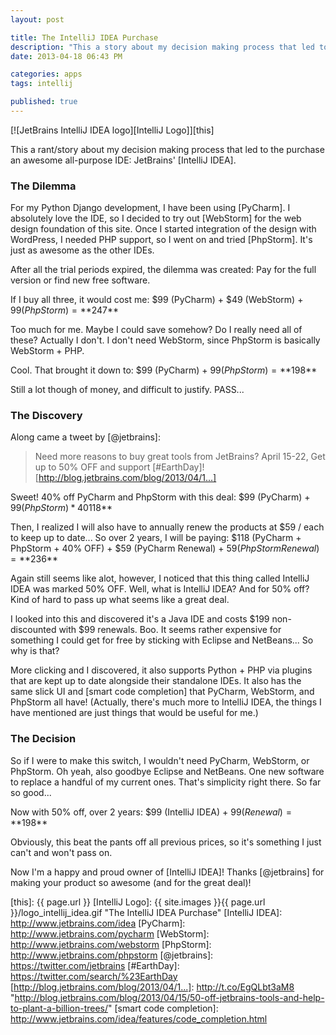 ```yaml
---
layout: post

title: The IntelliJ IDEA Purchase
description: "This a story about my decision making process that led to the purchase an awesome all-purpose IDE: JetBrains' IntelliJ IDEA"
date: 2013-04-18 06:43 PM

categories: apps
tags: intellij

published: true
---
```


[![JetBrains IntelliJ IDEA logo][IntelliJ Logo]][this]

This a rant/story about my decision making process that led to the purchase an awesome all-purpose IDE: JetBrains' [IntelliJ IDEA].

### The Dilemma

For my Python Django development, I have been using [PyCharm]. I absolutely love the IDE, so I decided to try out [WebStorm] for the web design foundation of this site. Once I started integration of the design with WordPress, I needed PHP support, so I went on and tried [PhpStorm]. It's just as awesome as the other IDEs.

After all the trial periods expired, the dilemma was created: Pay for the full version or find new free software.

<!--more The story continues...-->

If I buy all three, it would cost me: $99 (PyCharm) + $49 (WebStorm) + $99 (PhpStorm) = **$247**

Too much for me. Maybe I could save somehow? Do I really need all of these? Actually I don't. I don't need WebStorm, since PhpStorm is basically WebStorm + PHP.

Cool. That brought it down to: $99 (PyCharm) + $99 (PhpStorm) = **$198**

Still a lot though of money, and difficult to justify. PASS...

### The Discovery

Along came a tweet by [@jetbrains]:

>Need more reasons to buy great tools from JetBrains? April 15-22, Get up to 50% OFF and support [#EarthDay]! [http://blog.jetbrains.com/blog/2013/04/1...]

Sweet! 40% off PyCharm and PhpStorm with this deal: $99 (PyCharm) + $99 (PhpStorm) * 40% OFF = **$118**

Then, I realized I will also have to annually renew the products at $59 / each to keep up to date... So over 2 years, I will be paying: $118 (PyCharm + PhpStorm + 40% OFF) + $59 (PyCharm Renewal) + $59 (PhpStorm Renewal) = **$236**

Again still seems like alot, however, I noticed that this thing called IntelliJ IDEA was marked 50% OFF. Well, what is IntelliJ IDEA? And for 50% off? Kind of hard to pass up what seems like a great deal.

I looked into this and discovered it's a Java IDE and costs $199 non-discounted with $99 renewals. Boo. It seems rather expensive for something I could get for free by sticking with Eclipse and NetBeans... So why is that?

More clicking and I discovered, it also supports Python + PHP via plugins that are kept up to date alongside their standalone IDEs. It also has the same slick UI and [smart code completion] that PyCharm, WebStorm, and PhpStorm all have! (Actually, there's much more to IntelliJ IDEA, the things I have mentioned are just things that would be useful for me.)

### The Decision

So if I were to make this switch, I wouldn't need PyCharm, WebStorm, or PhpStorm. Oh yeah, also goodbye Eclipse and NetBeans. One new software to replace a handful of my current ones. That's simplicity right there. So far so good...

Now with 50% off, over 2 years: $99 (IntelliJ IDEA) + $99 (Renewal) = **$198**

Obviously, this beat the pants off all previous prices, so it's something I just can't and won't pass on.

Now I'm a happy and proud owner of [IntelliJ IDEA]! Thanks [@jetbrains] for making your product so awesome (and for the great deal)!

   [this]: {{ page.url }}
   [IntelliJ Logo]: {{ site.images }}{{ page.url }}/logo_intellij_idea.gif "The IntelliJ IDEA Purchase"
   [IntelliJ IDEA]: http://www.jetbrains.com/idea
   [PyCharm]: http://www.jetbrains.com/pycharm
   [WebStorm]: http://www.jetbrains.com/webstorm
   [PhpStorm]: http://www.jetbrains.com/phpstorm
   [@jetbrains]: https://twitter.com/jetbrains
   [#EarthDay]: https://twitter.com/search/%23EarthDay
   [http://blog.jetbrains.com/blog/2013/04/1...]: http://t.co/EgQLbt3aM8 "http://blog.jetbrains.com/blog/2013/04/15/50-off-jetbrains-tools-and-help-to-plant-a-billion-trees/"
   [smart code completion]: http://www.jetbrains.com/idea/features/code_completion.html